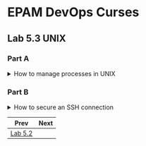 # EPAM DevOps Curses
## Lab 5.3 UNIX
### Part A

<details><summary>How to manage processes in UNIX</summary>

<br><p>pstree utility shows parent processes and theirs childs:

![](t5.3.A.pstree.PNG)

<p>The /proc file system contains all system information about the components that are currently running:

![](t5.3.A.proc_cpuinfo.PNG)

<p>You can use ps utility on Linux with BSD or/and System V style options:

![](t5.3.A.ps.SystemV_style+BSD_style.options.PNG)

<p>htop is realy useful utility that you "must have":

![](t5.3.A.htop_installation.PNG)
![](t5.3.A.htop_output.PNG)

</details>

### Part B

<details><summary>How to secure an SSH connection</summary>

<br><p>We did the same manipulations with SSH in the Lab 2.1 Part B:

<a href=../../m2/task2.1/readme.md><img src=../../m2/task2.1/t2.1_vagrant_putty.PNG></a>

</details>

|Prev|Next|
|----|----|
|<a href=../task5.2/readme.md>Lab 5.2</a>||
